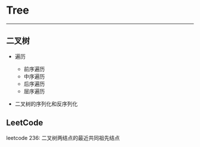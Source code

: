 # Tree

---

## 二叉树

* 遍历
    - 前序遍历
    - 中序遍历
    - 后序遍历
    - 层序遍历

* 二叉树的序列化和反序列化


## LeetCode

leetcode 236: 二叉树两结点的最近共同祖先结点
